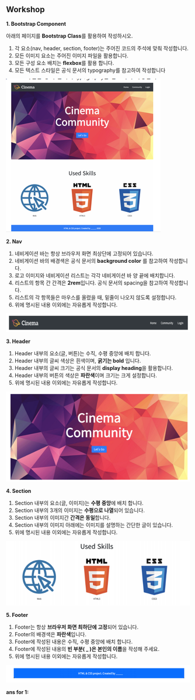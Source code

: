 ## Workshop

**1. Bootstrap Component**

아래의 페이지를 **Bootstrap Class**를 활용하여 작성하시오.
1) 각 요소(nav, header, section, footer)는 주어진 코드의 주석에 맞춰 작성합니다. 
2) 모든 이미지 요소는 주어진 이미지 파일을 활용합니다.
3) 모든 구성 요소 배치는 **flexbox**를 활용 합니다.
4) 모든 텍스트 스타일은 공식 문서의 typography를 참고하여 작성합니다

![image-20220207175711878](workshop.assets/image-20220207175711878.png)

**2. Nav**

1) 네비게이션 바는 항상 브라우저 화면 최상단에 고정되어 있습니다.
2) 네비게이션 바의 배경색은 공식 문서의 **background color** 를 참고하여 작성합니다. 
3) 로고 이미지와 네비게이션 리스트는 각각 네비게이션 바 양 끝에 배치합니다.
4) 리스트의 항목 간 간격은 **2rem**입니다. 공식 문서의 spacing을 참고하여 작성합니다. 
5) 리스트의 각 항목들은 마우스를 올렸을 때, 밑줄이 나오지 않도록 설정합니다.
6) 위에 명시된 내용 이외에는 자유롭게 작성합니다. 

![image-20220207175826015](workshop.assets/image-20220207175826015.png)

**3. Header**

1) Header 내부의 요소(글, 버튼)는 수직, 수평 중앙에 배치 합니다.
2) Header 내부의 글씨 색상은 흰색이며, **굵기는 bold** 입니다.
3) Header 내부의 글씨 크기는 공식 문서의 **display heading**을 활용합니다. 
4) Header 내부의 버튼의 색상은 **파란색**이며 크기는 크게 설정합니다.
5) 위에 명시된 내용 이외에는 자유롭게 작성합니다. 

![image-20220207180003695](workshop.assets/image-20220207180003695.png)

**4. Section**

1) Section 내부의 요소(글, 이미지)는 **수평 중앙**에 배치 합니다.
2) Section 내부의 3개의 이미지는 **수평으로 나열**되어 있습니다.
3) Section 내부의 이미지간 **간격은 동일**합니다.
4) Section 내부의 이미지 아래에는 이미지를 설명하는 간단한 글이 있습니다. 
5) 위에 명시된 내용 이외에는 자유롭게 작성합니다. 

![image-20220207180115840](workshop.assets/image-20220207180115840.png)

**5. Footer**

1) Footer는 항상 **브라우저 화면 최하단에 고정**되어 있습니다.
2) Footer의 배경색은 **파란색**입니다.
3) Footer에 작성된 내용은 수직, 수평 중앙에 배치 합니다.
4) Footer에 작성된 내용의 **빈 부분( _ )은 본인의 이름**을 작성해 주세요. 
5) 위에 명시된 내용 이외에는 자유롭게 작성합니다. 

![image-20220207180140983](workshop.assets/image-20220207180140983.png)



**ans for 1:**

```html
```

